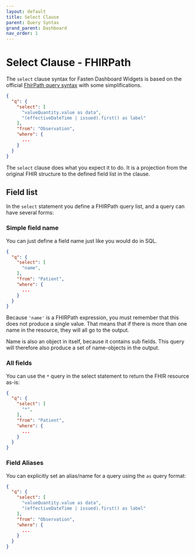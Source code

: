 ```yaml
---
layout: default
title: Select Clause
parent: Query Syntax
grand_parent: Dashboard
nav_order: 1
---
```


# Select Clause - FHIRPath

The `select` clause syntax for Fasten Dashboard Widgets is based on the official [FhirPath query syntax](http://hl7.org/fhirpath/)
with some simplifications.


```json
{
  "q": {
    "select": [
      "valueQuantity.value as data",  
	  "(effectiveDateTime | issued).first() as label"
    ],
    "from": "Observation",
    "where": {
      ...
    }
  }
}
```


The `select` clause does what you expect it to do. It is a projection from the original FHIR structure to the defined field list in the clause.

## Field list

In the `select` statement you define a FHIRPath query list, and a query can have several forms:

### Simple field name

You can just define a field name just like you would do in SQL.

```json
{
  "q": {
    "select": [
      "name",  
    ],
    "from": "Patient",
    "where": {
      ...
    }
  }
}
```

 Because `'name'` is a FHIRPath expression, you must remember that this does not produce a single value. That means that if there is more than one name in the resource, they will all go to the output.

Name is also an object in itself, because it contains sub fields. This query will therefore also produce a set of name-objects in the output.

### All fields

You can use the `*` query in the select statement to return the FHIR resource as-is:

```json
{
  "q": {
    "select": [
      "*",  
    ],
    "from": "Patient",
    "where": {
      ...
    }
  }
}
```

### Field Aliases

You can explicitly set an alias/name for a query using the `as` query format:

```json
{
  "q": {
    "select": [
      "valueQuantity.value as data",  
	  "(effectiveDateTime | issued).first() as label"
    ],
    "from": "Observation",
    "where": {
      ...
    }
  }
}
```
